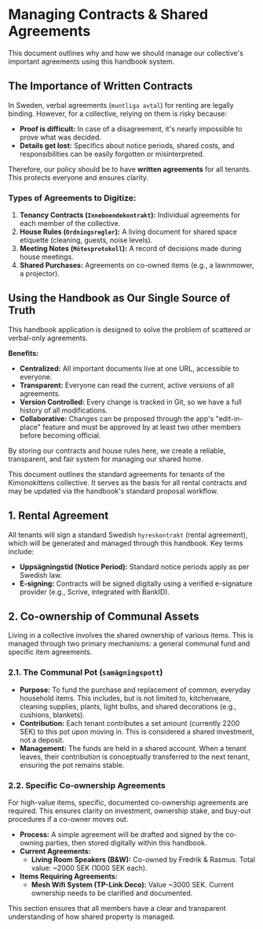 # Managing Contracts & Shared Agreements

This document outlines why and how we should manage our collective's important agreements using this handbook system.

## The Importance of Written Contracts

In Sweden, verbal agreements (`muntliga avtal`) for renting are legally binding. However, for a collective, relying on them is risky because:

-   **Proof is difficult:** In case of a disagreement, it's nearly impossible to prove what was decided.
-   **Details get lost:** Specifics about notice periods, shared costs, and responsibilities can be easily forgotten or misinterpreted.

Therefore, our policy should be to have **written agreements** for all tenants. This protects everyone and ensures clarity.

### Types of Agreements to Digitize:

1.  **Tenancy Contracts (`Inneboendekontrakt`):** Individual agreements for each member of the collective.
2.  **House Rules (`Ordningsregler`):** A living document for shared space etiquette (cleaning, guests, noise levels).
3.  **Meeting Notes (`Mötesprotokoll`):** A record of decisions made during house meetings.
4.  **Shared Purchases:** Agreements on co-owned items (e.g., a lawnmower, a projector).

## Using the Handbook as Our Single Source of Truth

This handbook application is designed to solve the problem of scattered or verbal-only agreements.

**Benefits:**

-   **Centralized:** All important documents live at one URL, accessible to everyone.
-   **Transparent:** Everyone can read the current, active versions of all agreements.
-   **Version Controlled:** Every change is tracked in Git, so we have a full history of all modifications.
-   **Collaborative:** Changes can be proposed through the app's "edit-in-place" feature and must be approved by at least two other members before becoming official.

By storing our contracts and house rules here, we create a reliable, transparent, and fair system for managing our shared home.

This document outlines the standard agreements for tenants of the Kimonokittens collective. It serves as the basis for all rental contracts and may be updated via the handbook's standard proposal workflow.

## 1. Rental Agreement

All tenants will sign a standard Swedish `hyreskontrakt` (rental agreement), which will be generated and managed through this handbook. Key terms include:

-   **Uppsägningstid (Notice Period):** Standard notice periods apply as per Swedish law.
-   **E-signing:** Contracts will be signed digitally using a verified e-signature provider (e.g., Scrive, integrated with BankID).

## 2. Co-ownership of Communal Assets

Living in a collective involves the shared ownership of various items. This is managed through two primary mechanisms: a general communal fund and specific item agreements.

### 2.1. The Communal Pot (`samägningspott`)

-   **Purpose:** To fund the purchase and replacement of common, everyday household items. This includes, but is not limited to, kitchenware, cleaning supplies, plants, light bulbs, and shared decorations (e.g., cushions, blankets).
-   **Contribution:** Each tenant contributes a set amount (currently 2200 SEK) to this pot upon moving in. This is considered a shared investment, not a deposit.
-   **Management:** The funds are held in a shared account. When a tenant leaves, their contribution is conceptually transferred to the next tenant, ensuring the pot remains stable.

### 2.2. Specific Co-ownership Agreements

For high-value items, specific, documented co-ownership agreements are required. This ensures clarity on investment, ownership stake, and buy-out procedures if a co-owner moves out.

-   **Process:** A simple agreement will be drafted and signed by the co-owning parties, then stored digitally within this handbook.
-   **Current Agreements:**
    -   **Living Room Speakers (B&W):** Co-owned by Fredrik & Rasmus. Total value: ~2000 SEK (1000 SEK each).
-   **Items Requiring Agreements:**
    -   **Mesh Wifi System (TP-Link Deco):** Value ~3000 SEK. Current ownership needs to be clarified and documented.

This section ensures that all members have a clear and transparent understanding of how shared property is managed. 
